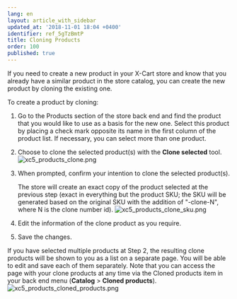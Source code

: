 ```yaml
---
lang: en
layout: article_with_sidebar
updated_at: '2018-11-01 18:04 +0400'
identifier: ref_5gTzBmtP
title: Cloning Products
order: 100
published: true
---
```

If you need to create a new product in your X-Cart store and know that you already have a similar product in the store catalog, you can create the new product by cloning the existing one. 

To create a product by cloning:

   1. Go to the Products section of the store back end and find the product that you would like to use as a basis for the new one. Select this product by placing a check mark opposite its name in the first column of the product list. If necessary, you can select more than one product.
   
   2. Choose to clone the selected product(s) with the **Clone selected** tool.  
      ![xc5_products_clone.png]({{site.baseurl}}/attachments/ref_5gTzBmtP/xc5_products_clone.png)
      
   3. When prompted, confirm your intention to clone the selected product(s).
      
      The store will create an exact copy of the product selected at the previous step (exact in everything but the product SKU; the SKU will be generated based on the original SKU with the addition of "-clone-N", where N is the clone number id).
      ![xc5_products_clone_sku.png]({{site.baseurl}}/attachments/ref_5gTzBmtP/xc5_products_clone_sku.png)
      
   4. Edit the information of the clone product as you require.
   
   5. Save the changes.
   
If you have selected multiple products at Step 2, the resulting clone products will be shown to you as a list on a separate page. You will be able to edit and save each of them separately. Note that you can access the page with your clone products at any time via the Cloned products item in your back end menu (**Catalog** > **Cloned products**).
   ![xc5_products_cloned_products.png]({{site.baseurl}}/attachments/ref_5gTzBmtP/xc5_products_cloned_products.png)
